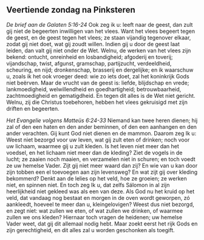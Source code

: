 ## Veertiende zondag na Pinksteren

*De brief aan de Galaten 5:16-24*
Ook zeg ik u: leeft naar de geest, dan zult gij niet de begeerten inwilligen van het vlees. Want het vlees begeert tegen de geest, en de geest tegen het vlees; ze staan vijandig tegenover elkaar, zodat gij niet doet, wat gij zoudt willen. Indien gij u door de geest laat leiden, dan valt gij niet onder de Wet. Welnu, de werken van het vlees zijn bekend: ontucht, onreinheid en losbandigheid; afgoderij en toverij; vijandschap, twist, afgunst, gramschap, partijzucht, verdeeldheid, scheuring, en nijd; dronkenschap, brasserij en dergelijke; en ik waarschuw u, zoals ik het ook vroeger deed: wie zo iets doet, zal het koninkrijk Gods niet beërven. Maar de vrucht van de geest is: liefde, blijdschap en vrede; lankmoedigheid, welwillendheid en goedhartigheid; betrouwbaarheid, zachtmoedigheid en gematigdheid. En tegen dit alles is de Wet niet gericht. Welnu, zij die Christus toebehoren, hebben het vlees gekruisigd met zijn driften en begeerten. 

*Het Evangelie volgens Matteüs 6:24-33*
Niemand kan twee heren dienen; hij zal of den een haten en den ander beminnen, of den een aanhangen en den ander verachten. Gij kunt God niet dienen en de mammon. Daarom zeg Ik u: Weest niet bezorgd voor uw leven, wat gij zult eten of drinken; noch voor uw lichaam, waarmee gij u zult kleden. Is het leven niet meer dan het voedsel, en het lichaam niet meer dan de kleding? Ziet de vogels in de lucht; ze zaaien noch maaien, en verzamelen niet in schuren; en toch voedt ze uw hemelse Vader. Zijt gij niet meer waard dan zij? En wie van u kan door zijn tobben een el toevoegen aan zijn levensweg? En wat zijt gij over kleding bekommerd? Denkt aan de lelies op het veld, hoe ze groeien; ze werken niet, en spinnen niet. En toch zeg Ik u, dat zelfs Sálomon in al zijn heerlijkheid niet gekleed was als een van deze. Als God nu het kruid op het veld, dat vandaag nog bestaat en morgen in de oven wordt geworpen, zó aankleedt, hoeveel te meer dan u, kleingelovigen? Weest dus niet bezorgd, en zegt niet: wat zullen we eten, of wat zullen we drinken, of waarmee zullen we ons kleden? Hiernaar toch vragen de heidenen; uw hemelse Vader weet, dat gij dit allemaal nodig hebt. Maar zoekt eerst het rijk Gods en zijn gerechtigheid, en dit alles zal u worden geschonken als toegift. 

